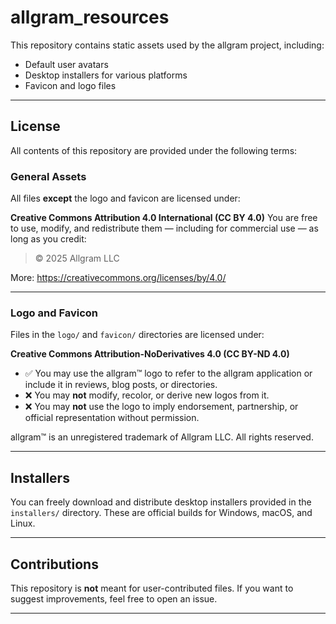 # allgram_resources

This repository contains static assets used by the allgram project, including:

- Default user avatars
- Desktop installers for various platforms
- Favicon and logo files


---

## License

All contents of this repository are provided under the following terms:

### General Assets

All files **except** the logo and favicon are licensed under:

**Creative Commons Attribution 4.0 International (CC BY 4.0)**
You are free to use, modify, and redistribute them — including for commercial use — as long as you credit:

> © 2025 Allgram LLC

More: https://creativecommons.org/licenses/by/4.0/

---

### Logo and Favicon

Files in the `logo/` and `favicon/` directories are licensed under:

**Creative Commons Attribution-NoDerivatives 4.0 (CC BY-ND 4.0)**

- ✅ You may use the allgram™ logo to refer to the allgram application or include it in reviews, blog posts, or directories.
- ❌ You may **not** modify, recolor, or derive new logos from it.
- ❌ You may **not** use the logo to imply endorsement, partnership, or official representation without permission.

allgram™ is an unregistered trademark of Allgram LLC. All rights reserved.

---

## Installers

You can freely download and distribute desktop installers provided in the `installers/` directory. These are official builds for Windows, macOS, and Linux.

---

## Contributions

This repository is **not** meant for user-contributed files. If you want to suggest improvements, feel free to open an issue.

---
